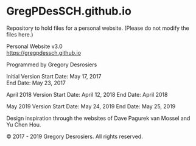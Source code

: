 # GregPDesSCH.github.io
Repository to hold files for a personal website. (Please do not modify the files here.)




Personal Website v3.0  
https://gregpdessch.github.io  

Programmed by Gregory Desrosiers  

Initial Version
Start Date: May 17, 2017  
End Date: May 23, 2017

April 2018 Version
Start Date: April 12, 2018
End Date: April 2018

May 2019 Version
Start Date: May 24, 2019
End Date: May 25, 2019

Design inspiration through the websites of Dave Pagurek van Mossel and Yu Chen Hou.  

© 2017 - 2019 Gregory Desrosiers. All rights reserved.  
